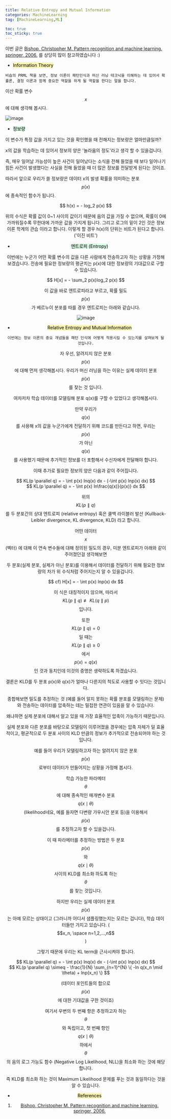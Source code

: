 ```yaml
---
title: Relative Entropy and Mutual Information
categories: MachineLearning
tag: [MachineLearning,ML]

toc: true
toc_sticky: true
---
```


이번 글은 [Bishop, Christopher M. Pattern recognition and machine learning. springer, 2006.](https://www.microsoft.com/en-us/research/people/cmbishop/prml-book/) 를 상당히 많이 참고하였습니다 :)

- <mark style='background-color: #fff5b1'> Information Theory </mark>

```
비숍의 PRML 책을 보면, 정보 이론이 패턴인식과 머신 러닝 테크닉을 이해하는 데 있어서 확률론, 결정 이론과 함께 중요한 역할을 하게 될 역할을 한다는 말을 합니다.
```

이산 확률 변수 $$x$$에 대해 생각해 봅시다. 

![image](https://user-images.githubusercontent.com/48202736/105871613-d606b480-603c-11eb-865f-2048a81bb0ca.png)

- <mark style='background-color: #dcffe4'> 정보량 </mark>

이 변수가 특정 값을 가지고 있는 것을 확인했을 때 전해지는 정보량은 얼마만큼일까? 

x의 값을 학습하는 데 있어서 정보의 양은 '놀라움의 정도'라고 생각 할 수 있을겁니다.

즉, 매우 일어날 가능성이 높은 사건이 일어났다는 소식을 전해 들었을 때 보다 일어나기 힘든 사건이 발생했다는 사실을 전해 들었을 때 더 많은 정보를 전달받게 된다는 것이죠.


따라서 앞으로 우리가 쓸 정보량은 데이터 x의 발생 확률을 의미하는 분포 $$p(x)$$에 종속적인 함수가 됩니다.

<center>$$ h(x) = - log_2 p(x) $$<center>
  
위의 수식은 확률 값이 0~1 사이의 값이기 때문에 음의 값을 가질 수 없으며, 확률이 0에 가까워질수록 무한대에 가까운 값을 가지게 됩니다. 그리고 로그의 밑이 2인 것은 정보 이론 학계의 관습 이라고 합니다. 이렇게 할 경우 h(x)의 단위는 비트가 된다고 합니다.('이진 비트')


- <mark style='background-color: #dcffe4'> 엔트로피 (Entropy) </mark>

이번에는 누군가 어떤 확률 변수의 값을 다른 사람에게 전송하고자 하는 상황을 가정해 보겠습니다. 전송에 필요한 정보량의 평균치는 p(x)에 대한 정보량의 기대값으로 구할 수 있습니다.

<center>$$ H[x] = - \sum_2 p(x)log_2 p(x) $$<center>
  
이 값을 바로 엔트로피라고 부르고, 확률 밀도 $$p(x)$$가 베르누이 분포를 따를 경우 엔트로피는 아래와 같습니다.

![image](https://user-images.githubusercontent.com/48202736/105872548-e1a6ab00-603d-11eb-80d3-0cbf5874b534.png)





- <mark style='background-color: #fff5b1'> Relative Entropy and Mutual Information </mark>

```
이번에는 정보 이론의 중요 개념들을 패턴 인식에 어떻게 적용시킬 수 있는지를 살펴보게 될 것입니다.
```

자 우선, 알려지지 않은 분포 $$p(x)$$에 대해 먼저 생각해봅시다. 우리가 머신 러닝을 하는 이유는 실제 데이터 분포 $$p(x)$$를 찾는 것 입니다. 

여차저차 학습 데이터를 모델링해 분포 q(x)를 구할 수 있었다고 생각해봅시다.


만약 우리가 $$q(x)$$를 사용해 x의 값을 누군가에게 전달하기 위해 코드를 만든다고 하면, 
우리는 $$p(x)$$ 가 아닌 $$q(x)$$를 사용했기 때문에 추가적인 정보를 더 포함해서 수신자에게 전달해야 합니다.

이때 추가로 필요한 정보의 양은 다음과 같이 주어집니다.

<center>$$ KL(p \parallel  q) = - \int p(x) lnq(x) dx - (-\int p(x) lnp(x) dx) $$</center>
<center>$$ KL(p \parallel  q) = - \int p(x) ln\frac{q(x)}{p(x)} dx $$</center>

위의 $$KL(p \parallel  q)$$를 두 분포간의 상대 엔트로피 (relative entropy) 혹은 쿨백 라이블러 발산 (Kullback-Leibler divergence, KL divergence, KLD) 라고 합니다.

어떤 데이터 $$x$$(벡터) 에 대해 이 연속 변수들에 대해 정의된 밀도의 경우, 미분 엔트로피가 아래와 같이 주어졌던걸 생각해보면

두 분포(실제 분포, 실제가 아닌 분포)를 이용해서 데이터를 전달하기 위해 필요한 정보량의 차가 위 수식처럼 주어지는지 알 수 있을겁니다.

<center>$$ cf) H[x] = - \int p(x) lnp(x) dx $$</center>

이 식은 대칭적이지 않으며, 따라서 $$KL(p \parallel  q) \not\equiv  KL(q \parallel  p)$$ 입니다.

또한 $$KL(p \parallel  q)=0$$ 일 때는  $$KL(p \parallel q) \geqslant  0$$ 에서  $$p(x) = q(x)$$ 인 것과 동치인데 이것의 증명은 생략하도록 하겠습니다.

결론은 KLD를 두 분포 p(x)와 q(x)가 얼마나 다른지의 척도로 사용할 수 잇다는 것입니다.

종합해보면 밀도를 추정하는 것 (예를 들어 알지 못하는 확률 분포를 모델링하는 문제)와 전송하는 데이터를 압축하는 데는 밀접한 연관이 있음을 알 수 있습니다.

왜냐하면 실제 분포에 대해서 알고 있을 때 가장 효율적인 압축이 가능하기 때문입니다.

실제 분포와 다른 분포를 바탕으로 모델링이 이루어졌을 경우에는 압축 자체가 덜 효율적이고, 평균적으로 두 분포 사이의 KLD 만큼의 정보가 추가적으로 전송되어야 하는 것입니다.


예를 들어 우리가 모델링하고자 하는 알려지지 않은 분포 $$p(x)$$로부터 데이터가 만들어지는 상황을 가정해 봅시다.

학습 가능한 파라메터 $$\theta$$에 대해 종속적인 매개변수 분포 $$q(x \mid \theta)$$ (likelihood네요, 예를 들자면 다변량 가우시안 분포 등)을 이용해서 $$p(x)$$를 추정하고자 할 수 있을겁니다.

이 때 파라메터를 추정하는 방법은 두 분포 $$p(x)$$와 $$q(x \mid \theta)$$ 사이의 KLD를 최소화 하도록 하는 $$\theta$$를 찾는 것입니다.


하지만 우리는 실제 데이터 분포 $$p(x)$$는 아예 모르는 상태이고 (그러니까 어디서 샘플링했는지는 모르는 겁니다), 학습 데이터들만 가지고 있습니다. ($$x_n, \space n=1,2,...,n$$)

그렇기 때문에 우리는 KL term을 근사시켜야 합니다.

<center>$$ KL(p \parallel q) = - \int p(x) lnq(x) dx - (-\int p(x) lnp(x) dx) $$</center>

<center>$$ KL(p \parallel q) \simeq  - \frac{1}{N} \sum_{n=1}^{N} \{ -ln q(x_n \mid \theta) + lnp(x_n) \} $$</center>

(데이터 포인트들의 합으로 $$p(x)$$에 대한 기대값을 구한 것이죠)

여기서 우변의 두 번째 항은 추정하고자 하는 $$\theta$$와 독립이고, 첫 번째 항인 $$q(x \mid \theta)$$ 하에서 $$\theta$$의 음의 로그 가능도 함수 (Negative Log Likelihood, NLL)을 최소화 하는 것에 해당합니다.


즉 KLD를 최소화 하는 것이 Maximum Likelihood 문제를 푸는 것과 동일하다는 것을 알 수 있습니다. 



- <mark style='background-color: #fff5b1'> References </mark>

1. [Bishop, Christopher M. Pattern recognition and machine learning. springer, 2006.](https://www.microsoft.com/en-us/research/people/cmbishop/prml-book/)
